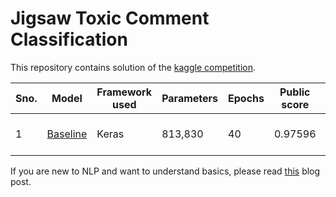 # Jigsaw Toxic Comment Classification

This repository contains solution of the [kaggle competition](https://www.kaggle.com/c/jigsaw-toxic-comment-classification-challenge).

| Sno. | Model | Framework used | Parameters | Epochs | Public score | Private score | Source |
| ------ | ------ | ------ | ------ | ------ | ------ | ------ | ------ |
| 1 | [Baseline](keras-baseline.ipynb) | Keras | 813,830 | 40 | 0.97596 | 0.97617 | [![Open In Colab](https://colab.research.google.com/assets/colab-badge.svg)](https://colab.research.google.com/github/vksbhandary/kaggle-toxic-comment/blob/master/keras-baseline.ipynb] |




If you are new to NLP and want to understand basics, please read [this](https://t.co/dVO5ky1pGi?amp=1) blog post.
